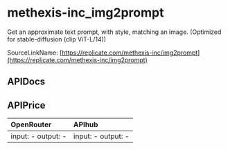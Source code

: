 # methexis-inc_img2prompt

Get an approximate text prompt, with style, matching an image. (Optimized for stable-diffusion (clip ViT-L/14))

SourceLinkName: [https://replicate.com/methexis-inc/img2prompt](https://replicate.com/methexis-inc/img2prompt)

## APIDocs



## APIPrice

| OpenRouter | APIhub |
|:---|:---|
| input: - output: - | input: - output: - |
